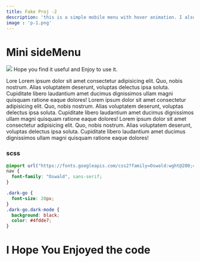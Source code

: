 ```yaml
---
title: Fake Proj -2
description: 'this is a simple mobile menu with hover animation. I also add dark mode to it so it can toggle between. I add the code below so feel free to use it.'
image : 'p-1.png'
---
```


# Mini sideMenu
<img src="/component/p-1.png"/>
Hope you find it useful and Enjoy to use it.
<P class="angry">Lore Lorem ipsum dolor sit amet consectetur adipisicing elit. Quo, nobis nostrum. Alias voluptatem deserunt, voluptas delectus ipsa soluta. Cupiditate libero laudantium amet ducimus dignissimos ullam magni quisquam ratione eaque dolores! Lorem ipsum dolor sit amet consectetur adipisicing elit. Quo, nobis nostrum. Alias voluptatem deserunt, voluptas delectus ipsa soluta. Cupiditate libero laudantium amet ducimus dignissimos ullam magni quisquam ratione eaque dolores! Lorem ipsum dolor sit amet consectetur adipisicing elit. Quo, nobis nostrum. Alias voluptatem deserunt, voluptas delectus ipsa soluta. Cupiditate libero laudantium amet ducimus dignissimos ullam magni quisquam ratione eaque dolores!</p>


### scss
``` scss
@import url("https://fonts.googleapis.com/css2?family=Oswald:wght@200;400;600;700&display=swap");
nav {
  font-family: "Oswald", sans-serif;
}

.dark-go {
  font-size: 20px;
}
.dark-go.dark-mode {
  background: black;
  color: #4fdde7;
}
```


# I Hope You Enjoyed the code 

